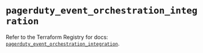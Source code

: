 # `pagerduty_event_orchestration_integration`

Refer to the Terraform Registry for docs: [`pagerduty_event_orchestration_integration`](https://registry.terraform.io/providers/pagerduty/pagerduty/3.25.2/docs/resources/event_orchestration_integration).
